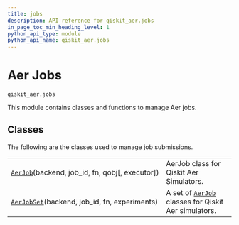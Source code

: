 ```yaml
---
title: jobs
description: API reference for qiskit_aer.jobs
in_page_toc_min_heading_level: 1
python_api_type: module
python_api_name: qiskit_aer.jobs
---
```


<span id="module-qiskit_aer.jobs" />

# Aer Jobs

<span id="module-qiskit_aer.jobs" />

`qiskit_aer.jobs`

This module contains classes and functions to manage Aer jobs.

## Classes

The following are the classes used to manage job submissions.

|                                                                                                         |                                                                                                         |
| ------------------------------------------------------------------------------------------------------- | ------------------------------------------------------------------------------------------------------- |
| [`AerJob`](qiskit_aer.jobs.AerJob "qiskit_aer.jobs.AerJob")(backend, job\_id, fn, qobj\[, executor])    | AerJob class for Qiskit Aer Simulators.                                                                 |
| [`AerJobSet`](qiskit_aer.jobs.AerJobSet "qiskit_aer.jobs.AerJobSet")(backend, job\_id, fn, experiments) | A set of [`AerJob`](qiskit_aer.jobs.AerJob "qiskit_aer.jobs.AerJob") classes for Qiskit Aer simulators. |

